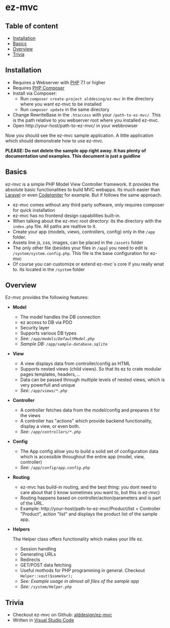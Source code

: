 # ez-mvc

## Table of content
- [Installation](#installation)
- [Basics](#basics)
- [Overview](#overview)
- [Trivia](#trivia)

## Installation
- Requires a Webserver with [PHP](https://www.php.net/downloads) 7.1 or higher
- Requires [PHP Composer](https://getcomposer.org/)
- Install via Composer: 
    - Run `composer create-project alddesing/ez-mvc` in the directory where you want ez-mvc to be installed
    - Run `composer update` in the same directory
- Change RewriteBase in the `.htaccess` with your `/path-to-ez-mvc/`. This is the path relative to you webserver root where you installed ez-mvc. 
- Open http://your-host/path-to-ez-mvc/ in your webbrowser
 

Now you should see the ez-mvc sample application. A little application which should demonstrate how to use ez-mvc.

**PLEASE: Do not delete the sample app right away. It has plenty of documentation und examples. This document is just a guidline**

## Basics
ez-mvc is a simple PHP Model View Controller framework. It provides the absolute basic functionalities to build MVC webapps. Its much easier than [Laravel](#https://laravel.com/) or even [CodeIgniter](https://codeigniter.com/) for example. But if follows the same approach.

- ez-mvc comes without any third party software, only requires composer for quick installation
- ez-mvc has no frontend design capabilities built-in.
- When talking about the ez-mvc root directory: its the directory with the `index.php` file. All paths are realtive to it.
- Create your app (models, views, controllers, config) only in the `/app` folder.
- Assets line js, css, images, can be placed in the `/assets` folder
- The only other file (besides your files in `/app`) you need to edit is `/system/system.config.php`. This file is the base configuration for ez-mvc
- Of course you can customize or extend ez-mvc´s core if you really wnat to. Its located in the `/system` folder

## Overview
Ez-mvc provides the following features:
- **Model** 
    - The model handles the DB connection
    - ez access to DB via PDO
    - Security layer
    - Supports various DB types
    - *See: `/app/models/DefaultModel.php`*
    - *Sample DB: `/app/sample-database.sqlite`*
- **View**
    - A view displays data from controller/config as HTML
    - Supports nested views (child views). So that its ez to crate modular pages 
    templates, headers,...
    - Data can be passed through multiple levels of nested views, which is very powerfull and unique 
    - *See: `/app/views/*.php`*
- **Controller**
    - A controller fetches data from the model/config and prepares it for the views
    - A controller has "actions" which provide backend functionality, display a view, or even both.
    - *See: `/app/controllers/*.php`*
- **Config**
    - The App config allow you to build a solid set of configuration data which is accessible throughout the entire app (model, view, controller)
    - *See: `/app/config/app.config.php`*
- **Routing**
    - ez-mvc has build-in routing, and the best thing: you dont need to care about that (i know sometimes you want to, but this is ez-mvc)
    - Routing happens based on controller/action/parameters and is part of the URL.
    - Example: http://your-host/path-to-ez-mvc/Product/list = Controller "Product", action "list" and displays the product list of the sample app.
- **Helpers**

    The Helper class offers functionality which makes your life ez.
    - Session handling
    - Generating URLs
    - Redirects
    - GET/POST data fetching
    - Useful mothods for PHP programming in general. Checkout `Helper::xout($someVar);`
    - *See: Example usage in almost all files of the sample app*
    - *See: `/system/Helper.php`*

## Trivia
- Checkout ez-mvc on Github: [alddesign/ez-mvc](https://github.com/alddesign/ez-mvc)
- Written in [Visual Studio Code](https://code.visualstudio.com/download)
